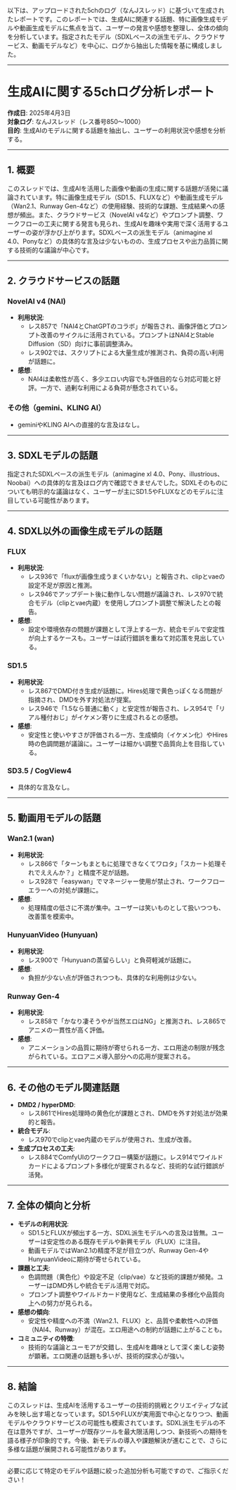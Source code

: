 



以下は、アップロードされた5chのログ（なんJスレッド）に基づいて生成されたレポートです。このレポートでは、生成AIに関連する話題、特に画像生成モデルや動画生成モデルに焦点を当て、ユーザーの発言や感想を整理し、全体の傾向を分析しています。指定されたモデル（SDXLベースの派生モデル、クラウドサービス、動画モデルなど）を中心に、ログから抽出した情報を基に構成しました。

---

# **生成AIに関する5chログ分析レポート**
**作成日**: 2025年4月3日  
**対象ログ**: なんJスレッド（レス番号850～1000）  
**目的**: 生成AIのモデルに関する話題を抽出し、ユーザーの利用状況や感想を分析する。

---

## **1. 概要**
このスレッドでは、生成AIを活用した画像や動画の生成に関する話題が活発に議論されています。特に画像生成モデル（SD1.5、FLUXなど）や動画生成モデル（Wan2.1、Runway Gen-4など）の使用経験、技術的な課題、生成結果への感想が頻出。また、クラウドサービス（NovelAI v4など）やプロンプト調整、ワークフローの工夫に関する発言も見られ、生成AIを趣味や実用で深く活用するユーザーの姿が浮かび上がります。SDXLベースの派生モデル（animagine xl 4.0、Ponyなど）の具体的な言及は少ないものの、生成プロセスや出力品質に関する技術的な議論が中心です。

---

## **2. クラウドサービスの話題**
### **NovelAI v4 (NAI)**
- **利用状況**: 
  - レス857で「NAI4とChatGPTのコラボ」が報告され、画像評価とプロンプト改善のサイクルに活用されている。プロンプトはNAI4とStable Diffusion（SD）向けに事前調整済み。
  - レス902では、スクリプトによる大量生成が推測され、負荷の高い利用が話題に。
- **感想**: 
  - NAI4は柔軟性が高く、多少エロい内容でも評価目的なら対応可能と好評。一方で、過剰な利用による負荷が懸念されている。

### **その他（gemini、KLING AI）**
- geminiやKLING AIへの直接的な言及はなし。

---

## **3. SDXLモデルの話題**
指定されたSDXLベースの派生モデル（animagine xl 4.0、Pony、illustrious、Noobai）への具体的な言及はログ内で確認できませんでした。SDXLそのものについても明示的な議論はなく、ユーザーが主にSD1.5やFLUXなどのモデルに注目している可能性があります。

---

## **4. SDXL以外の画像生成モデルの話題**
### **FLUX**
- **利用状況**: 
  - レス936で「fluxが画像生成うまくいかない」と報告され、clipとvaeの設定不足が原因と推測。
  - レス946でアップデート後に動作しない問題が議論され、レス970で統合モデル（clipとvae内蔵）を使用しプロンプト調整で解決したとの報告。
- **感想**: 
  - 設定や環境依存の問題が課題として浮上する一方、統合モデルで安定性が向上するケースも。ユーザーは試行錯誤を重ねて対応策を見出している。

### **SD1.5**
- **利用状況**: 
  - レス867でDMD付き生成が話題に。Hires処理で黄色っぽくなる問題が指摘され、DMDを外す対処法が提案。
  - レス946で「1.5なら普通に動く」と安定性が報告され、レス954で「リアル種付おじ」がイケメン寄りに生成されるとの感想。
- **感想**: 
  - 安定性と使いやすさが評価される一方、生成傾向（イケメン化）やHires時の色調問題が議論に。ユーザーは細かい調整で品質向上を目指している。

### **SD3.5 / CogView4**
- 具体的な言及なし。

---

## **5. 動画用モデルの話題**
### **Wan2.1 (wan)**
- **利用状況**: 
  - レス866で「ターンもまともに処理できなくてワロタ」「スカート処理それでええんか？」と精度不足が話題。
  - レス928で「easywan」でマネージャー使用が禁止され、ワークフローエラーへの対処が課題に。
- **感想**: 
  - 処理精度の低さに不満が集中。ユーザーは笑いものとして扱いつつも、改善策を模索中。

### **HunyuanVideo (Hunyuan)**
- **利用状況**: 
  - レス900で「Hunyuanの蒸留らしい」と負荷軽減が話題に。
- **感想**: 
  - 負担が少ない点が評価されつつも、具体的な利用例は少ない。

### **Runway Gen-4**
- **利用状況**: 
  - レス858で「かなり凄そうやが当然エロはNG」と推測され、レス865でアニメの一貫性が高く評価。
- **感想**: 
  - アニメーションの品質に期待が寄せられる一方、エロ用途の制限が残念がられている。エロアニメ導入部分への応用が提案される。

---

## **6. その他のモデル関連話題**
- **DMD2 / hyperDMD**: 
  - レス861でHires処理時の黄色化が課題とされ、DMDを外す対処法が効果的と報告。
- **統合モデル**: 
  - レス970でclipとvae内蔵のモデルが使用され、生成が改善。
- **生成プロセスの工夫**: 
  - レス884でComfyUIのワークフロー構築が話題に。レス914でワイルドカードによるプロンプト多様化が提案されるなど、技術的な試行錯誤が活発。

---

## **7. 全体の傾向と分析**
- **モデルの利用状況**: 
  - SD1.5とFLUXが頻出する一方、SDXL派生モデルへの言及は皆無。ユーザーは安定性のある既存モデルや新興モデル（FLUX）に注目。
  - 動画モデルではWan2.1の精度不足が目立つが、Runway Gen-4やHunyuanVideoに期待が寄せられている。
- **課題と工夫**: 
  - 色調問題（黄色化）や設定不足（clip/vae）など技術的課題が頻発。ユーザーはDMD外しや統合モデル活用で対応。
  - プロンプト調整やワイルドカード使用など、生成結果の多様化や品質向上への努力が見られる。
- **感想の傾向**: 
  - 安定性や精度への不満（Wan2.1、FLUX）と、品質や柔軟性への評価（NAI4、Runway）が混在。エロ用途への制約が話題に上がることも。
- **コミュニティの特徴**: 
  - 技術的な議論とユーモアが交錯し、生成AIを趣味として深く楽しむ姿勢が顕著。エロ関連の話題も多いが、技術的探求心が強い。

---

## **8. 結論**
このスレッドは、生成AIを活用するユーザーの技術的挑戦とクリエイティブな試みを映し出す場となっています。SD1.5やFLUXが実用面で中心となりつつ、動画モデルやクラウドサービスの可能性も模索されています。SDXL派生モデルの不在は意外ですが、ユーザーが既存ツールを最大限活用しつつ、新技術への期待を語る様子が印象的です。今後、新モデルの導入や課題解決が進むことで、さらに多様な話題が展開される可能性があります。

---

必要に応じて特定のモデルや話題に絞った追加分析も可能ですので、ご指示ください！